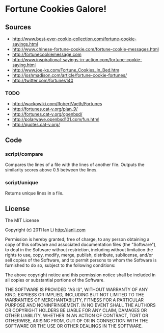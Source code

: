 Fortune Cookies Galore!
=======================

Sources
-------

* http://www.best-ever-cookie-collection.com/fortune-cookie-sayings.html
* http://www.chinese-fortune-cookie.com/fortune-cookie-messages.html
* http://fortunecookiemessage.com
* http://www.inspirational-sayings-in-action.com/fortune-cookie-saying.html
* http://www.joe-ks.com/Fortune_Cookies_In_Bed.htm
* http://joshmadison.com/article/fortune-cookie-fortunes/
* http://twitter.com/fortunes140

### TODO

* http://wackowiki.com/RobertVaeth/Fortunes
* http://fortunes.cat-v.org/plan_9/
* http://fortunes.cat-v.org/openbsd/
* http://polarwave.openbsd101.com/fun.html
* http://quotes.cat-v.org/

Code
----

### script/compare

Compares the lines of a file with the lines of another file. 
Outputs the similarity scores above 0.5 between the lines.

### script/unique

Returns unique lines in a file.

License
-------

The MIT License

Copyright (c) 2011 Ian Li http://ianli.com

Permission is hereby granted, free of charge, to any person obtaining a copy of this software and associated documentation files (the "Software"), to deal in the Software without restriction, including without limitation the rights to use, copy, modify, merge, publish, distribute, sublicense, and/or sell copies of the Software, and to permit persons to whom the Software is furnished to do so, subject to the following conditions:

The above copyright notice and this permission notice shall be included in all copies or substantial portions of the Software.

THE SOFTWARE IS PROVIDED "AS IS", WITHOUT WARRANTY OF ANY KIND, EXPRESS OR IMPLIED, INCLUDING BUT NOT LIMITED TO THE WARRANTIES OF MERCHANTABILITY, FITNESS FOR A PARTICULAR PURPOSE AND NONINFRINGEMENT. IN NO EVENT SHALL THE AUTHORS OR COPYRIGHT HOLDERS BE LIABLE FOR ANY CLAIM, DAMAGES OR OTHER LIABILITY, WHETHER IN AN ACTION OF CONTRACT, TORT OR OTHERWISE, ARISING FROM, OUT OF OR IN CONNECTION WITH THE SOFTWARE OR THE USE OR OTHER DEALINGS IN THE SOFTWARE.